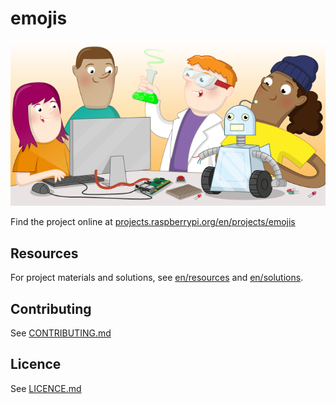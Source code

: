 # emojis

![emojis](banner.png)

Find the project online at [projects.raspberrypi.org/en/projects/emojis](https://projects.raspberrypi.org/en/projects/emojis)

## Resources
For project materials and solutions, see [en/resources](https://github.com/raspberrypilearning/emojis/tree/master/en/resources) and [en/solutions](https://github.com/raspberrypilearning/emojis/tree/master/en/solutions).

## Contributing
See [CONTRIBUTING.md](CONTRIBUTING.md)

## Licence
 See [LICENCE.md](LICENCE.md)